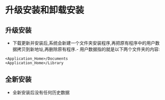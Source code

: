 # 升级安装和卸载安装

## 升级安装
- 下载更新并安装后,系统会新建一个文件夹安装程序,再把原有程序中的用户数据拷贝到新地址,再删除原有程序.- 用户数据指的就是以下两个文件夹的内容:

```objc
<Application_Home>/Documents
<Application_Home>/Library
```

## 全新安装
- 全新安装后没有任何历史数据